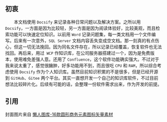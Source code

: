 ## 初衷

　　本文档使用 `Docsify` 来记录各种日常问题以及解决方案。之所以用 `Docsify`，一方面是因为比较轻，另一方面是因为阅读体验好，比较美观，而且检索功能可以快速定位知识。以前用 `Word` 记录问题集，每一类文档用一个文件编写。后来有一次意外，`SQL Server` 文档内容丢失变成空文档。那一刻真的有点伤心，但这一切无法挽回。因为同名文件存在，所以记录已经覆盖，恢复软件也无法找回。再后来，用过` WCP` 作知识库，在公司服务器搭建过一个，因为是免费版本，使用难免差强人意。还用了 `Confluence`，这个软件功能确实强大。不过对于我来说太重了，感觉很臃肿，好多功能用不到，而且很吃 `CPU` 和 `RAM`，所以综合考虑使用 `Docsify` 作为个人知识库。虽然目前知识积累的不是很多，但是已经开源到 `GitHub`、`Gitee` 两个平台。其实一直想开发一个自己的知识库软件，不过目前想法比较碎片化。后续有可能的话，会整理一份软件需求出来，作为开发的前提。

## 引用

封面图片来自 [懒人图库-16款圆形商务元素图标矢量素材](https://www.lanrentuku.com/vector/icon/16kuanyuanxingshangwuyuansutubiao-shiliang.html)
